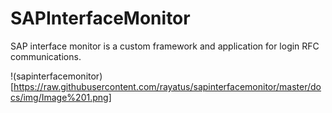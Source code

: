 # SAPInterfaceMonitor
SAP interface monitor is a custom framework and application for login RFC communications.

!(sapinterfacemonitor)[https://raw.githubusercontent.com/rayatus/sapinterfacemonitor/master/docs/img/Image%201.png]

